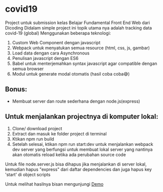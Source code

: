 # covid19
Project untuk submission kelas Belajar Fundamental Front End Web dari Dicoding
Didalam simple project ini topik utama nya adalah tracking data covid-19 (global)
Menggunakan beberapa teknologi:

1. Custom Web Component dengan javascript
2. Webpack untuk menyatukan semua resource (html, css, js, gambar)
3. Load data dengan cara Asynchronous
4. Penulisan javascript dengan ES6
5. Babel untuk menterjemahkan syntax javascript agar compatible dengan semua browser
6. Modul untuk generate modal otomatis (hasil coba coba😅)

## Bonus:
* Membuat server dan route sederhana dengan node.js(express)

## Untuk menjalankan projectnya di komputer lokal:
1. Clone/ download project
2. Extract dan masuk ke folder project di terminal
3. Ktikan npm run build
4. Setelah selesai, ktikan npm run start:dev untuk menjalankan webpack dev server yang berfungsi untuk membuat lokal server yang nantinya akan otomatis reload ketika ada perubahan source code

Untuk file node.server.js bisa dihapus jika menjalankan di server lokal, kemudian hapus "express" dari daftar dependencies dan juga hapus key 'start' di object scripts

Untuk melihat hasilnya bisan mengunjungi
[Demo](https://c-19-kamscode.herokuapp.com/)


